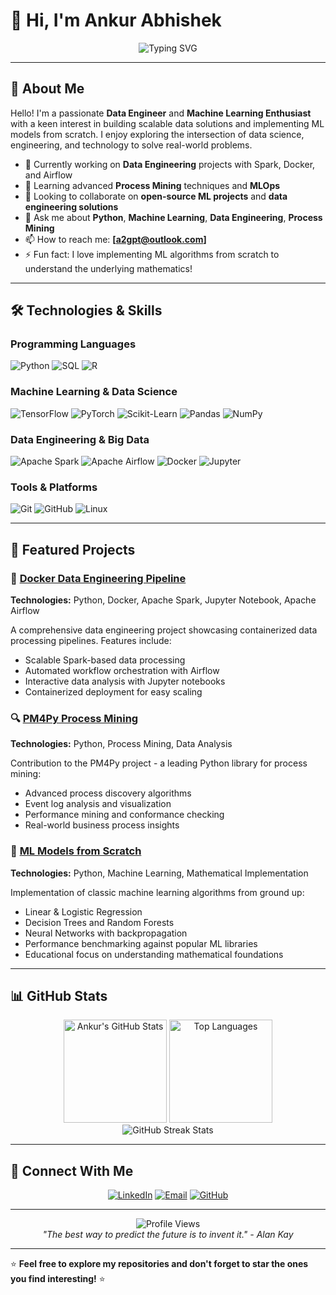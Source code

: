 # 👋 Hi, I'm Ankur Abhishek

<div align="center">
  <img src="https://readme-typing-svg.herokuapp.com?font=Fira+Code&weight=500&size=28&pause=1000&color=36BCF7&center=true&vCenter=true&width=600&lines=Welcome+to+my+GitHub+Profile!;Machine+Learning+Enthusiast;Data+Engineer+%26+Developer;Always+learning+something+new!" alt="Typing SVG" />
</div>

---

## 🚀 About Me

Hello! I'm a passionate **Data Engineer** and **Machine Learning Enthusiast** with a keen interest in building scalable data solutions and implementing ML models from scratch. I enjoy exploring the intersection of data science, engineering, and technology to solve real-world problems.

- 🔭 Currently working on **Data Engineering** projects with Spark, Docker, and Airflow
- 🌱 Learning advanced **Process Mining** techniques and **MLOps**
- 👯 Looking to collaborate on **open-source ML projects** and **data engineering solutions**
- 💬 Ask me about **Python**, **Machine Learning**, **Data Engineering**, **Process Mining**
- 📫 How to reach me: **[a2gpt@outlook.com]**
- ⚡ Fun fact: I love implementing ML algorithms from scratch to understand the underlying mathematics!

---

## 🛠️ Technologies & Skills

### Programming Languages
![Python](https://img.shields.io/badge/Python-3776AB?style=for-the-badge&logo=python&logoColor=white)
![SQL](https://img.shields.io/badge/SQL-4479A1?style=for-the-badge&logo=postgresql&logoColor=white)
![R](https://img.shields.io/badge/R-276DC3?style=for-the-badge&logo=r&logoColor=white)

### Machine Learning & Data Science
![TensorFlow](https://img.shields.io/badge/TensorFlow-FF6F00?style=for-the-badge&logo=tensorflow&logoColor=white)
![PyTorch](https://img.shields.io/badge/PyTorch-EE4C2C?style=for-the-badge&logo=pytorch&logoColor=white)
![Scikit-Learn](https://img.shields.io/badge/Scikit--Learn-F7931E?style=for-the-badge&logo=scikit-learn&logoColor=white)
![Pandas](https://img.shields.io/badge/Pandas-150458?style=for-the-badge&logo=pandas&logoColor=white)
![NumPy](https://img.shields.io/badge/NumPy-013243?style=for-the-badge&logo=numpy&logoColor=white)

### Data Engineering & Big Data
![Apache Spark](https://img.shields.io/badge/Apache%20Spark-E25A1C?style=for-the-badge&logo=apache-spark&logoColor=white)
![Apache Airflow](https://img.shields.io/badge/Apache%20Airflow-017CEE?style=for-the-badge&logo=apache-airflow&logoColor=white)
![Docker](https://img.shields.io/badge/Docker-2496ED?style=for-the-badge&logo=docker&logoColor=white)
![Jupyter](https://img.shields.io/badge/Jupyter-F37626?style=for-the-badge&logo=jupyter&logoColor=white)

### Tools & Platforms
![Git](https://img.shields.io/badge/Git-F05032?style=for-the-badge&logo=git&logoColor=white)
![GitHub](https://img.shields.io/badge/GitHub-181717?style=for-the-badge&logo=github&logoColor=white)
![Linux](https://img.shields.io/badge/Linux-FCC624?style=for-the-badge&logo=linux&logoColor=black)

---

## 🌟 Featured Projects

### 🐳 [Docker Data Engineering Pipeline](https://github.com/a2gpt001/466ff38a)
**Technologies:** Python, Docker, Apache Spark, Jupyter Notebook, Apache Airflow

A comprehensive data engineering project showcasing containerized data processing pipelines. Features include:
- Scalable Spark-based data processing
- Automated workflow orchestration with Airflow
- Interactive data analysis with Jupyter notebooks
- Containerized deployment for easy scaling

### 🔍 [PM4Py Process Mining](https://github.com/a2gpt001/pm4py-source)
**Technologies:** Python, Process Mining, Data Analysis

Contribution to the PM4Py project - a leading Python library for process mining:
- Advanced process discovery algorithms
- Event log analysis and visualization
- Performance mining and conformance checking
- Real-world business process insights

### 🤖 [ML Models from Scratch](https://github.com/a2gpt001/basic_model_scratch)
**Technologies:** Python, Machine Learning, Mathematical Implementation

Implementation of classic machine learning algorithms from ground up:
- Linear & Logistic Regression
- Decision Trees and Random Forests
- Neural Networks with backpropagation
- Performance benchmarking against popular ML libraries
- Educational focus on understanding mathematical foundations

---

## 📊 GitHub Stats

<div align="center">
  <img src="https://github-readme-stats.vercel.app/api?username=a2gpt001&show_icons=true&theme=tokyonight&hide_border=true&count_private=true" alt="Ankur's GitHub Stats" height="165" />
  <img src="https://github-readme-stats.vercel.app/api/top-langs/?username=a2gpt001&layout=compact&theme=tokyonight&hide_border=true" alt="Top Languages" height="165" />
</div>

<div align="center">
  <img src="https://github-readme-streak-stats.herokuapp.com/?user=a2gpt001&theme=tokyonight&hide_border=true" alt="GitHub Streak Stats" />
</div>

---

## 🤝 Connect With Me

<div align="center">
  
[![LinkedIn](https://img.shields.io/badge/LinkedIn-0077B5?style=for-the-badge&logo=linkedin&logoColor=white)](https://linkedin.com/in/your-linkedin-profile)
[![Email](https://img.shields.io/badge/Email-D14836?style=for-the-badge&logo=gmail&logoColor=white)](mailto:your.email@domain.com)
[![GitHub](https://img.shields.io/badge/GitHub-181717?style=for-the-badge&logo=github&logoColor=white)](https://github.com/a2gpt001)

</div>

---

<div align="center">
  <img src="https://komarev.com/ghpvc/?username=a2gpt001&color=blue&style=flat-square&label=Profile+Views" alt="Profile Views" />
</div>

<div align="center">
  <i>"The best way to predict the future is to invent it." - Alan Kay</i>
</div>

---

⭐ **Feel free to explore my repositories and don't forget to star the ones you find interesting!** ⭐
